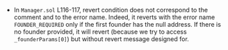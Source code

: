 - In `Manager.sol` L116-117, revert condition does not correspond to the comment and to the error name. Indeed, it reverts with the error name `FOUNDER_REQUIRED` only if the first founder has the null address. If there is no founder provided, it will revert (because we try to access `_founderParams[0]`) but without revert message designed for. 